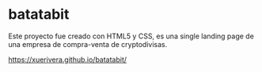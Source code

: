 # batatabit
Este proyecto fue creado con HTML5 y CSS, es una single landing page de una empresa de compra-venta de cryptodivisas. 

https://xuerivera.github.io/batatabit/
